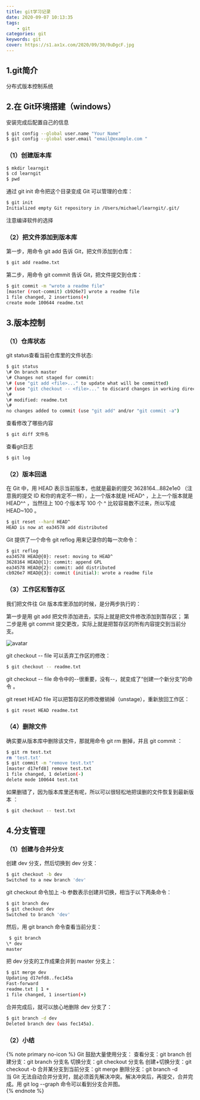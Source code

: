 ```yaml
---
title: git学习记录
date: 2020-09-07 10:13:35
tags: 
    - git 
categories: git
keywords: git
cover: https://s1.ax1x.com/2020/09/30/0uDgcF.jpg
---
```


## 1.git简介

分布式版本控制系统  

## 2.在  Git环境搭建（windows）  

安装完成后配置自己的信息

``` bash
$ git config --global user.name "Your Name"
$ git config --global user.email "email@example.com " 
```

### （1）创建版本库

``` bash
$ mkdir learngit
$ cd learngit
$ pwd  
```

通过 git init 命令把这个目录变成 Git 可以管理的仓库：  

``` bash
$ git init
Initialized empty Git repository in /Users/michael/learngit/.git/  
```

注意编译软件的选择

### （2）把文件添加到版本库  

第一步，用命令 git add 告诉 Git，把文件添加到仓库：

``` bash
$ git add readme.txt  
```

第二步，用命令 git commit 告诉 Git，把文件提交到仓库：  

``` bash
$ git commit -m "wrote a readme file"
[master (root-commit) cb926e7] wrote a readme file
1 file changed, 2 insertions(+)
create mode 100644 readme.txt  
```

## 3.版本控制

### （1）仓库状态

 git status查看当前仓库里的文件状态:

``` bash
$ git status
\# On branch master
\# Changes not staged for commit:
\# (use "git add <file>..." to update what will be committed)
\# (use "git checkout -- <file>..." to discard changes in working directory)
\#
\# modified: readme.txt
\#
no changes added to commit (use "git add" and/or "git commit -a")  
```

查看修改了哪些内容

``` bash
$ git diff 文件名
```

查看git日志

``` bash
$ git log  
```

### （2）版本回退

在 Git 中，用 HEAD 表示当前版本，也就是最新的提交 3628164...882e1e0 （注意我的提交 ID 和你的肯定不一样），上一个版本就是 HEAD^ ，上上一个版本就是 HEAD^^ ，当然往上 100 个版本写 100 个 ^ 比较容易数不过来，所以写成 HEAD~100 。

``` bash
$ git reset --hard HEAD^
HEAD is now at ea34578 add distributed  
```

Git 提供了一个命令 git reflog 用来记录你的每一次命令：  

``` bash
$ git reflog
ea34578 HEAD@{0}: reset: moving to HEAD^
3628164 HEAD@{1}: commit: append GPL
ea34578 HEAD@{2}: commit: add distributed
cb926e7 HEAD@{3}: commit (initial): wrote a readme file  
```

###  （3）工作区和暂存区


我们把文件往 Git 版本库里添加的时候，是分两步执行的：  

第一步是用 git add 把文件添加进去，实际上就是把文件修改添加到暂存区；
第二步是用 git commit 提交更改，实际上就是把暂存区的所有内容提交到当前分支。  

![avatar](/img/article/git_workspace_image.png)

git checkout -- file 可以丢弃工作区的修改：  

``` bash
$ git checkout -- readme.txt  
```

git checkout -- file 命令中的--很重要，没有--，就变成了“创建一个新分支”的命令 。 

git reset HEAD file 可以把暂存区的修改撤销掉（unstage），重新放回工作区：  

``` bash
$ git reset HEAD readme.txt  
```

### （4）删除文件


确实要从版本库中删除该文件，那就用命令 git rm 删掉，并且 git commit ：  

``` bash
$ git rm test.txt
rm 'test.txt'
$ git commit -m "remove test.txt"
[master d17efd8] remove test.txt
1 file changed, 1 deletion(-)
delete mode 100644 test.txt  
```

如果删错了，因为版本库里还有呢，所以可以很轻松地把误删的文件恢复到最新版本 ：


``` bash
$ git checkout -- test.txt  
```

## 4.分支管理

### （1）创建与合并分支


创建 dev 分支，然后切换到 dev 分支：  

``` bash
$ git checkout -b dev
Switched to a new branch 'dev'  
```

git checkout 命令加上 -b 参数表示创建并切换，相当于以下两条命令：  

``` bash
$ git branch dev
$ git checkout dev
Switched to branch 'dev'  
```

然后，用 git branch 命令查看当前分支： 

``` bash
 $ git branch
\* dev
master  
```

把 dev 分支的工作成果合并到 master 分支上：  

``` bash
$ git merge dev
Updating d17efd8..fec145a
Fast-forward
readme.txt | 1 +
1 file changed, 1 insertion(+)  
```

合并完成后，就可以放心地删除 dev 分支了：  

``` bash
$ git branch -d dev
Deleted branch dev (was fec145a).  
```

### （2）小结

{% note primary no-icon %}
Git 鼓励大量使用分支：
查看分支：git branch
创建分支：git branch 分支名
切换分支：git checkout 分支名
创建+切换分支：git checkout -b
合并某分支到当前分支：git merge
删除分支：git branch -d  
当 Git 无法自动合并分支时，就必须首先解决冲突。解决冲突后，再提交，合并完成。用 git log --graph 命令可以看到分支合并图。  
{% endnote %}